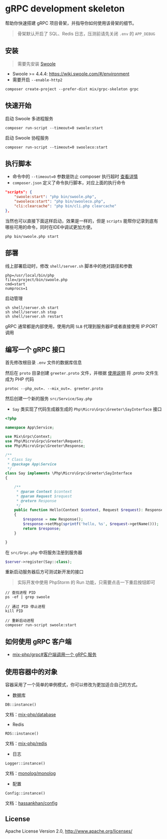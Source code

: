 # gRPC development skeleton

帮助你快速搭建 gRPC 项目骨架，并指导你如何使用该骨架的细节。

> 骨架默认开启了 SQL、Redis 日志，压测前请先关闭 `.env` 的 `APP_DEBUG`

## 安装

> 需要先安装 [Swoole](https://wiki.swoole.com/#/environment)

- Swoole >= 4.4.4: https://wiki.swoole.com/#/environment
- 需要开启 `--enable-http2`

```
composer create-project --prefer-dist mix/grpc-skeleton grpc
```

## 快速开始

启动 Swoole 多进程服务

```
composer run-script --timeout=0 swoole:start
```

启动 Swoole 协程服务

```
composer run-script --timeout=0 swooleco:start
```

## 执行脚本

- 命令中的 `--timeout=0` 参数是防止 composer 执行超时 [查看详情](https://getcomposer.org/doc/06-config.md#process-timeout)
- `composer.json` 定义了命令执行脚本，对应上面的执行命令

```json
"scripts": {
    "swoole:start": "php bin/swoole.php",
    "swooleco:start": "php bin/swooleco.php",
    "cli:clearcache": "php bin/cli.php clearcache"
},
```

当然也可以直接下面这样启动，效果是一样的，但是 `scripts` 能帮你记录到底有哪些可用的命令，同时在IDE中调试更加方便。

```
php bin/swoole.php start
```

## 部署

线上部署启动时，修改 `shell/server.sh` 脚本中的绝对路径和参数

```
php=/usr/local/bin/php
file=/project/bin/swoole.php
cmd=start
numprocs=1
```

启动管理

```
sh shell/server.sh start
sh shell/server.sh stop
sh shell/server.sh restart
```

gRPC 通常都是内部使用，使用内网 `SLB` 代理到服务器IP或者直接使用 IP:PORT 调用

## 编写一个 gRPC 接口

首先修改根目录 `.env` 文件的数据库信息

然后在 `proto` 目录创建 `greeter.proto` 文件，并根据 [使用说明](https://github.com/mix-php/grpc#%E9%80%9A%E8%BF%87-proto-%E7%94%9F%E6%88%90-php-%E4%BB%A3%E7%A0%81) 将 .proto 文件生成为 PHP 代码

```
protoc --php_out=. --mix_out=. greeter.proto
```

然后创建一个新的服务 `src/Service/Say.php`

- `Say` 类实现了代码生成器生成的 `Php\Micro\Grpc\Greeter\SayInterface` 接口

```php
<?php

namespace App\Service;

use Mix\Grpc\Context;
use Php\Micro\Grpc\Greeter\Request;
use Php\Micro\Grpc\Greeter\Response;

/**
 * Class Say
 * @package App\Service
 */
class Say implements \Php\Micro\Grpc\Greeter\SayInterface
{

    /**
     * @param Context $context
     * @param Request $request
     * @return Response
     */
    public function Hello(Context $context, Request $request): Response
    {
        $response = new Response();
        $response->setMsg(sprintf('hello, %s', $request->getName()));
        return $response;
    }

}
```

在 `src/Grpc.php` 中将服务注册到服务器

```php
$server->register(Say::class);
```

重新启动服务器后方可测试新开发的接口

> 实际开发中使用 PhpStorm 的 Run 功能，只需要点击一下重启按钮即可

```
// 查找进程 PID
ps -ef | grep swoole

// 通过 PID 停止进程
kill PID

// 重新启动进程
composer run-script swoole:start
```

## 如何使用 gRPC 客户端

- [mix-php/grpc#客户端调用一个 gRPC 服务](https://github.com/mix-php/grpc#%E5%AE%A2%E6%88%B7%E7%AB%AF%E8%B0%83%E7%94%A8%E4%B8%80%E4%B8%AA-grpc-%E6%9C%8D%E5%8A%A1)

## 使用容器中的对象

容器采用了一个简单的单例模式，你可以修改为更加适合自己的方式。

- 数据库

```
DB::instance()
```

文档：[mix-php/database](https://github.com/mix-php/database#readme)

- Redis

```
RDS::instance()
```

文档：[mix-php/redis](https://github.com/mix-php/redis#readme)

- 日志

```
Logger::instance()
```

文档：[monolog/monolog](https://seldaek.github.io/monolog/doc/01-usage.html)

- 配置

```
Config::instance()
```

文档：[hassankhan/config](https://github.com/hassankhan/config#getting-values)

## License

Apache License Version 2.0, http://www.apache.org/licenses/
